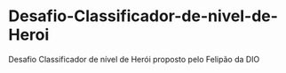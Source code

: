 # Desafio-Classificador-de-nivel-de-Heroi
Desafio Classificador de nível de Herói proposto pelo Felipão da DIO
